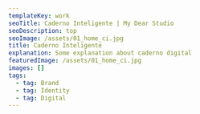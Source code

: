 ```yaml
---
templateKey: work
seoTitle: Caderno Inteligente | My Dear Studio
seoDescription: top
seoImage: /assets/01_home_ci.jpg
title: Caderno Inteligente
explanation: Some explanation about caderno digital
featuredImage: /assets/01_home_ci.jpg
images: []
tags:
  - tag: Brand
  - tag: Identity
  - tag: Digital
---
```


